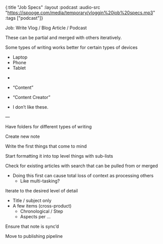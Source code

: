 {:title "Job Specs"
 :layout :podcast
 :audio-src "https://ispooge.com/media/temporary/vloggin%20job%20specs.mp3"
 :tags ["podcast"]}
 
Job: Write Vlog / Blog Article / Podcast

These can be partial and merged with others iteratively.

Some types of writing works better for certain types of devices

* Laptop
* Phone
* Tablet

-

* “Content”
* “Content Creator”

* I don’t like these.

—

Have folders for different types of writing

Create new note

Write the first things that come to mind

Start formatting it into top level things with sub-lists

Check for existing articles with search that can be pulled from or merged

* Doing this first can cause total loss of context as processing others
    * Like multi-tasking?

Iterate to the desired level of detail

* Title / subject only
* A few items (cross-product)
    * Chronological / Step
    * Aspects per …


Ensure that note is sync’d


Move to publishing pipeline




